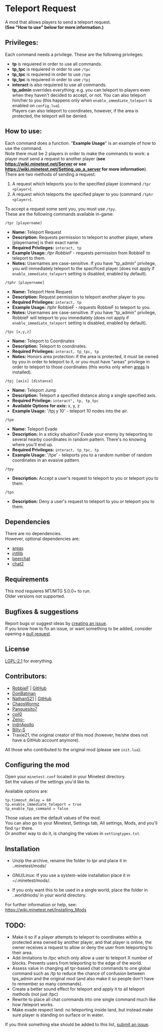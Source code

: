 # Teleport Request
A mod that allows players to send a teleport request.    
**(See "How to use" below for more information.)**

## Privileges:
Each command needs a privilege. These are the following privileges:
- **tp** is requiered in order to use all commands.
- **tp_tpc** is requiered in order to use `/tpc`
- **tp_tpc** is requiered in order to use `/tpe`
- **tp_tpc** is requiered in order to use `/tpj`
- **interact** is also requiered to use all commands.    
**tp_admin** overrides everything: e.g. you can teleport to players even when they haven't decided to accept, or not. You can also teleport him/her to you (this happens only when `enable_immediate_teleport` is enabled on `config.lua`).   
Players can also teleport to coordinates, however, if the area is protected, the teleport will be denied.

## How to use:
Each command does a function. "**Example Usage**" is an example of how to use the command.   
Note there must be 2 players in order to make the commands to work: a player must send a request to another player (**see https://wiki.minetest.net/Server or see https://wiki.minetest.net/Setting_up_a_server for more information**).   
There are two methods of sending a request:     
1. A request which teleports you to the specified player (command `/tpr <player>`).   
2. A request which teleports the specified player to you (command `/tphr <player>`).    

To accept a request some sent you, you must use `/tpy`.   
These are the following commands available in-game:

``` /tpr [playername] ```
- **Name:** Teleport Request
- **Description:** Requests permission to teleport to another player, where [playername] is their exact name.
- **Required Privileges:** `interact, tp`
- **Example Usage:** */tpr RobbieF* - requests permission from RobbieF to teleport to them.
- **Notes:** Usernames are case-sensitive. If you have "tp_admin" privilege, you will immediately teleport to the specificed player (does not apply if `enable_immediate_teleport` setting is disabled, enabled by default).

``` /tphr [playername] ```
- **Name:** Teleport Here Request
- **Description:** Request permission to teleport another player to you.
- **Required Privileges:** `interact, tp`
- **Example Usage:** /tphr RobbieF - requests RobbieF to teleport to you.
- **Notes:** Usernames are case-sensitive. If you have "tp_admin" privilege, RobbieF will teleport to you immediately (does not apply if `enable_immediate_teleport` setting is disabled, enabled by default).

``` /tpc [x,y,z] ```
- **Name:** Teleport to Coordinates
- **Description:** Teleport to coordinates.
- **Required Privileges:** `interact, tp_tpc, tp`
- **Notes:** Honors area protection: if the area is protected, it must be owned by you in order to teleport to it, or you must have "areas" privilege in order to teleport to those coordinates (this works only when [areas](https://github.com/minetest-mods/areas) is installed).

``` /tpj [axis] [distance] ```
- **Name:** Teleport Jump
- **Description:** Teleport a specified distance along a single specified axis.
- **Required Privilege:** `interact", tp, tp_tpc`
- **Available Options for *axis*:** x, y, z
- **Example Usage:** '/tpj y 10' - teleport 10 nodes into the air.

``` /tpe ```
- **Name:** Teleport Evade
- **Description:** In a sticky situation? Evade your enemy by teleporting to several nearby coordinates in random pattern. There's no knowing where you'll end up.
- **Required Privileges:** `interact, tp_tpc, tp`
- **Example Usage:** '/tpe' - teleports you to a random number of random coordinates in an evasive pattern.

``` /tpy ```
- **Description:** Accept a user's request to teleport to you or teleport you to them.

``` /tpn ```
- **Description:** Deny a user's request to teleport to you or teleport you to them.

## Dependencies
There are no dependencies.  
However, optional dependencies are:
- [areas](https://github.com/minetest-mods/areas)
- [intllib](https://github.com/minetest-mods/intllib)
- [beerchat](https://github.com/pandorabox-io/beerchat)
- [chat2](https://github.com/minetest-mods/chat2)

## Requirements
This mod requieres MT/MTG 5.0.0+ to run.   
Older versions not supported.

## Bugfixes & suggestions
Report bugs or suggest ideas by [creating an issue](https://github.com/ChaosWormz/teleport-request/issues/new).      
If you know how to fix an issue, or want something to be added, consider opening a [pull request](https://github.com/ChaosWormz/teleport-request/compare).

## License
[LGPL-2.1](https://github.com/ChaosWormz/teleport-request/blob/master/LICENSE.md) for everything.

## Contributors:
- [RobbieF](https://minetest.tv) | [GitHub](https://github.com/Cat5TV)
- [DonBatman](https://github.com/donbatman)
- [NathanS21](http://nathansalapat.com/) | [GitHub](https://github.com/NathanSalapat)
- [ChaosWormz](https://github.com/ChaosWormz)
- [Panquesito7](https://github.com/Panquesito7)
- [coil0](https://github.com/coil0)
- [Zeno-](https://github.com/Zeno-)
- [indriApollo](https://github.com/indriApollo)
- [Billy-S](https://github.com/Billy-S)
- Traxie21, the original creator of this mod (however, he/she does not have a GitHub account anymore).

All those who contributed to the original mod (please see `init.lua`).

## Configuring the mod
Open your `minetest.conf` located in your Minetest directory.     
Set the values of the settings you'd like to.

Available options are:
```
tp.timeout_delay = 60
tp.enable_immediate_teleport = true
tp_enable_tpp_command = false
```
Those values are the default values of the mod.   
You can also go to your Minetest, Settings tab, All settings, Mods, and you'll find `tpr` there.    
Or another way to do it, is changing the values in `settingtypes.txt`.

## Installation
- Unzip the archive, rename the folder to tpr and
place it in ..minetest/mods/

- GNU/Linux: If you use a system-wide installation place
    it in ~/.minetest/mods/.

- If you only want this to be used in a single world, place
    the folder in ..worldmods/ in your world directory.

For further information or help, see:
https://wiki.minetest.net/Installing_Mods

## TODO:
- Make it so if a player attempts to teleport to coordinates within a protected area owned by another player, and that player is online, the owner receives a request to allow or deny the user from teleporting to their area.
- Add limitations to /tpc which only allow a user to teleport X number of blocks. Prevents users from teleporting to the edge of the world.
- Assess value in changing all tpr-based chat commands to one global command such as /tp to reduce the chance of confusion between tps_admin and the original mod (and also make it so people don't have to remember so many commands).
- Create a better sound effect for teleport and apply it to all teleport methods (not just /tpc)
- Rewrite to place all chat commands into one single command much like how /teleport works.
- Make evade respect land: no teleporting inside land, but instead make sure player is standing on surface or in water.

If you think something else should be added to this list, [submit an issue](https://github.com/ChaosWormz/teleport-request/issues/new).
